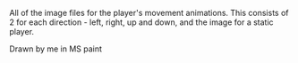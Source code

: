 All of the image files for the player's movement animations. This consists of 2 for each direction - left, right, up and down, and the image for a static player.

Drawn by me in MS paint
